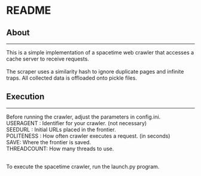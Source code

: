 # README


## About
--------------
This is a simple implementation of a spacetime web crawler
that accesses a cache server to receive requests.
<br><br>
The scraper uses a similarity hash to ignore duplicate pages 
and infinite traps. All collected data is offloaded onto 
pickle files.

## Execution
--------------
Before running the crawler, adjust the parameters in config.ini. <br>
USERAGENT : Identifier for your crawler. (not necessary) <br>
SEEDURL : Initial URLs placed in the frontier. <br>
POLITENESS : How often crawler executes a request. (in seconds) <br>
SAVE: Where the frontier is saved. <br>
THREADCOUNT: How many threads to use.
<br><br>

To execute the spacetime crawler, run the launch.py program.
